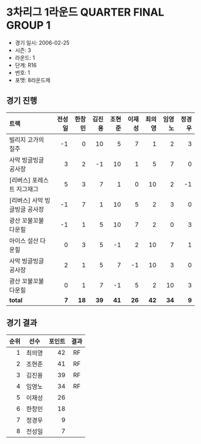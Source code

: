 # 3차리그 1라운드 QUARTER FINAL GROUP 1

- 경기 일시: 2006-02-25
- 시즌: 3
- 라운드: 1
- 단계: R16
- 번호: 1
- 포맷: 8라운드제





## 경기 진행

| 트랙 | 전성일 | 한창민 | 김진용 | 조현준 | 이재성 | 최의영 | 임영노 | 정경우 |
|:---|---:|---:|---:|---:|---:|---:|---:|---:|
| 빌리지 고가의 질주 | -1 | 0 | 10 | 5 | 7 | 1 | 2 | 3 |
| 사막 빙글빙글 공사장 | 3 | 2 | -1 | 10 | 1 | 5 | 7 | 0 |
| [리버스] 포레스트 지그재그 | 5 | 3 | 7 | 1 | 0 | 10 | 2 | -1 |
| [리버스] 사막 빙글빙글 공사장 | -1 | 7 | 1 | 10 | 5 | 2 | 3 | 0 |
| 광산 꼬불꼬불 다운힐 | -1 | 1 | 5 | 10 | 7 | 2 | 0 | 3 |
| 아이스 설산 다운힐 | 0 | 3 | 5 | -1 | 2 | 10 | 7 | 1 |
| 사막 빙글빙글 공사장 | 2 | 1 | 5 | 7 | -1 | 10 | 3 | 0 |
| 광산 꼬불꼬불 다운힐 | 0 | 1 | 7 | -1 | 5 | 2 | 10 | 3 |
| __total__ | __7__ | __18__ | __39__ | __41__ | __26__ | __42__ | __34__ | __9__ |




## 경기 결과

| 순위 | 선수 | 포인트 | 결과 |
|---:|:---:|---:|:---:|
| 1 | 최의영 | 42 | RF |
| 2 | 조현준 | 41 | RF |
| 3 | 김진용 | 39 | RF |
| 4 | 임영노 | 34 | RF |
| 5 | 이재성 | 26 |  |
| 6 | 한창민 | 18 |  |
| 7 | 정경우 | 9 |  |
| 8 | 전성일 | 7 |  |

